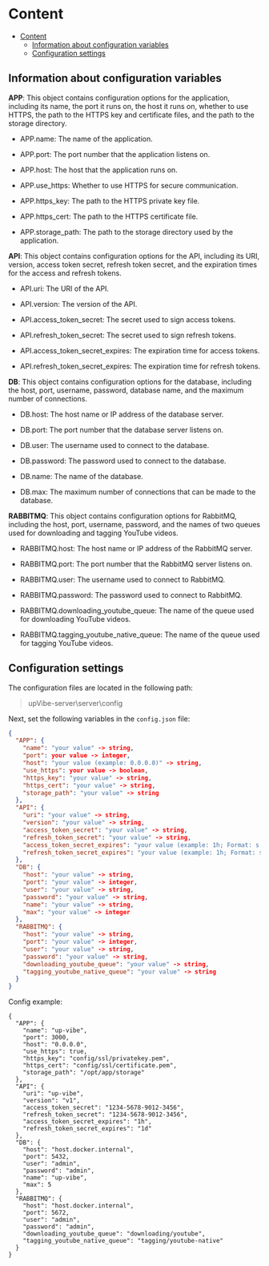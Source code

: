 # Content

- [Content](#content)
  - [Information about configuration variables](#information-about-configuration-variables)
  - [Configuration settings](#configuration-settings)

## Information about configuration variables

**APP**: This object contains configuration options for the application, including its name, the port it runs on, the host it runs on, whether to use HTTPS, the path to the HTTPS key and certificate files, and the path to the storage directory.

- APP.name: The name of the application.

- APP.port: The port number that the application listens on.

- APP.host: The host that the application runs on.

- APP.use_https: Whether to use HTTPS for secure communication.

- APP.https_key: The path to the HTTPS private key file.

- APP.https_cert: The path to the HTTPS certificate file.

- APP.storage_path: The path to the storage directory used by the application.

**API**: This object contains configuration options for the API, including its URI, version, access token secret, refresh token secret, and the expiration times for the access and refresh tokens.

- API.uri: The URI of the API.

- API.version: The version of the API.

- API.access_token_secret: The secret used to sign access tokens.

- API.refresh_token_secret: The secret used to sign refresh tokens.

- API.access_token_secret_expires: The expiration time for access tokens.

- API.refresh_token_secret_expires: The expiration time for refresh tokens.

**DB**: This object contains configuration options for the database, including the host, port, username, password, database name, and the maximum number of connections.

- DB.host: The host name or IP address of the database server.

- DB.port: The port number that the database server listens on.

- DB.user: The username used to connect to the database.

- DB.password: The password used to connect to the database.

- DB.name: The name of the database.

- DB.max: The maximum number of connections that can be made to the database.

**RABBITMQ**: This object contains configuration options for RabbitMQ, including the host, port, username, password, and the names of two queues used for downloading and tagging YouTube videos.

- RABBITMQ.host: The host name or IP address of the RabbitMQ server.

- RABBITMQ.port: The port number that the RabbitMQ server listens on.

- RABBITMQ.user: The username used to connect to RabbitMQ.

- RABBITMQ.password: The password used to connect to RabbitMQ.

- RABBITMQ.downloading_youtube_queue: The name of the queue used for downloading YouTube videos.

- RABBITMQ.tagging_youtube_native_queue: The name of the queue used for tagging YouTube videos.

## Configuration settings

The configuration files are located in the following path:

> upVibe-server\server\config

Next, set the following variables in the `config.json` file:

```json
{
  "APP": {
    "name": "your value" -> string,
    "port": your value -> integer,
    "host": "your value (example: 0.0.0.0)" -> string,
    "use_https": your value -> boolean,
    "https_key": "your value" -> string,
    "https_cert": "your value" -> string,
    "storage_path": "your value" -> string
  },
  "API": {
    "uri": "your value" -> string,
    "version": "your value" -> string,
    "access_token_secret": "your value" -> string,
    "refresh_token_secret": "your value" -> string,
    "access_token_secret_expires": "your value (example: 1h; Format: s - second, h - hour, y-year)" -> string,
    "refresh_token_secret_expires": "your value (example: 1h; Format: s - second, h - hour, y-year)" -> string
  },
  "DB": {
    "host": "your value" -> string,
    "port": "your value" -> integer,
    "user": "your value" -> string,
    "password": "your value" -> string,
    "name": "your value" -> string,
    "max": "your value" -> integer
  },
  "RABBITMQ": {
    "host": "your value" -> string,
    "port": "your value" -> integer,
    "user": "your value" -> string,
    "password": "your value" -> string,
    "downloading_youtube_queue": "your value" -> string,
    "tagging_youtube_native_queue": "your value" -> string
  }
}
```

Config example:

```
{
  "APP": {
    "name": "up-vibe",
    "port": 3000,
    "host": "0.0.0.0",
    "use_https": true,
    "https_key": "config/ssl/privatekey.pem",
    "https_cert": "config/ssl/certificate.pem",
    "storage_path": "/opt/app/storage"
  },
  "API": {
    "uri": "up-vibe",
    "version": "v1",
    "access_token_secret": "1234-5678-9012-3456",
    "refresh_token_secret": "1234-5678-9012-3456",
    "access_token_secret_expires": "1h",
    "refresh_token_secret_expires": "1d"
  },
  "DB": {
    "host": "host.docker.internal",
    "port": 5432,
    "user": "admin",
    "password": "admin",
    "name": "up-vibe",
    "max": 5
  },
  "RABBITMQ": {
    "host": "host.docker.internal",
    "port": 5672,
    "user": "admin",
    "password": "admin",
    "downloading_youtube_queue": "downloading/youtube",
    "tagging_youtube_native_queue": "tagging/youtube-native"
  }
}
```
